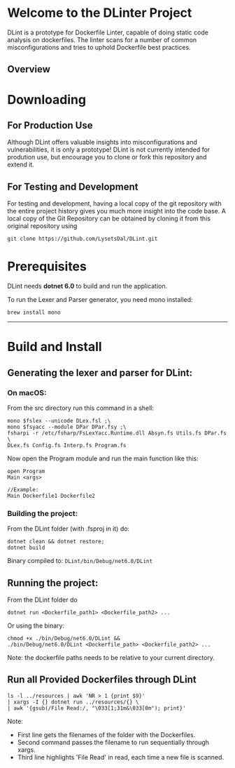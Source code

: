 # Welcome to the DLinter Project

DLint is a prototype for Dockerfile Linter, capable of doing static code analysis on dockerfiles.
The linter scans for a number of common misconfigurations and tries to uphold Dockerfile best practices.


## Overview 


# Downloading
## For Production Use
Although DLint offers valuable insights into misconfigurations and vulnerabilities, it is only a prototype! DLint is not currently intended for prodution use, but encourage you to clone or fork this repository and extend it.

## For Testing and Development
For testing and development, having a local copy of the git repository with the entire project history gives you much more insight into the code base.
A local copy of the Git Repository can be obtained by cloning it from this original repository using
```
git clone https://github.com/LysetsDal/DLint.git
```

# Prerequisites
DLint needs **dotnet 6.0** to build and run the application.

To run the Lexer and Parser generator, you need mono installed:
```
brew install mono 
```
***

# Build and Install
## Generating the lexer and parser for DLint:
### On macOS:

From the src directory run this command in a shell:
````
mono $fslex --unicode DLex.fsl ;\
mono $fsyacc --module DPar DPar.fsy ;\
fsharpi -r /etc/fsharp/FsLexYacc.Runtime.dll Absyn.fs Utils.fs DPar.fs \
DLex.fs Config.fs Interp.fs Program.fs

````

Now open the Program module and run the main function like this:
```
open Program
Main <args>

//Example: 
Main Dockerfile1 Dockerfile2
```

### Building the project:
From the DLint folder (with .fsproj in it) do:
```
dotnet clean && dotnet restore;
dotnet build 
```
Binary compiled to: ``DLint/bin/Debug/net6.0/DLint``

## Running the project:
From the DLint folder do
```
dotnet run <Dockerfile_path1> <Dockerfile_path2> ... 
```
Or using the binary: 
```
chmod +x ./bin/Debug/net6.0/DLint &&
./bin/Debug/net6.0/DLint <Dockerfile_path> <Dockerfile_path2> ...
```
Note: the dockerfile paths needs to be relative to your current directory.

## Run all Provided Dockerfiles through DLint
```
ls -l ../resources | awk 'NR > 1 {print $9}'
| xargs -I {} dotnet run ../resources/{} \
| awk '{gsub(/File Read:/, "\033[1;31m&\033[0m"); print}'
```
Note:
- First line gets the filenames of the folder with the Dockerfiles. 
- Second command passes the filename to run sequentially through xargs.
- Third line highlights 'File Read' in read, each time a new file is scanned.